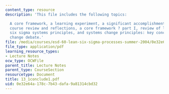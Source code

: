 ```yaml
---
content_type: resource
description: 'This file includes the following topics:

  A core framework, a learning experiment, a significant accomplishment: 35 SPLs,
  course review and reflections, a core framework ? part I, review of lean thinking,
  six sigma systems principles, and systems change principles: key concepts and systems
  change debate.'
file: /media/courses/esd-60-lean-six-sigma-processes-summer-2004/0e32e64a178c7b43dafa9a81314cbd32_13_1conclude1.pdf
file_type: application/pdf
learning_resource_types:
- Lecture Notes
ocw_type: OCWFile
parent_title: Lecture Notes
parent_type: CourseSection
resourcetype: Document
title: 13_1conclude1.pdf
uid: 0e32e64a-178c-7b43-dafa-9a81314cbd32
---
```

